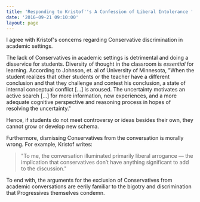 ```yaml
---
title: 'Responding to Kristof''s A Confession of Liberal Intolerance '
date: '2016-09-21 09:10:00'
layout: page
---
```

I agree with Kristof's concerns regarding Conservative discrimination in academic settings. 

The lack of Conservatives in academic settings is detrimental and doing a disservice for students. Diversity of thought in the classroom is *essential* for learning. According to Johnson, et. al of University of Minnesota, "When the student realizes that other students or the teacher have a different conclusion and that they challenge and contest his conclusion, a state of internal conceptual conflict [...] is aroused. The uncertainty motivates an active search [...] for more information, new experiences, and a more adequate cognitive perspective and reasoning process in hopes of resolving the uncertainty." 

Hence, if students do not meet controversy or ideas besides their own, they cannot grow or develop new schema. 

Furthermore, dismissing Conservatives from the conversation is morally wrong. For example, Kristof writes: 

> "To me, the conversation illuminated primarily liberal arrogance — the implication that conservatives don’t have anything significant to add to the discussion." 

To end with, the arguments for the exclusion of Conservatives from academic conversations are eerily familiar to the bigotry and discrimination that Progressives themselves condemn. 
